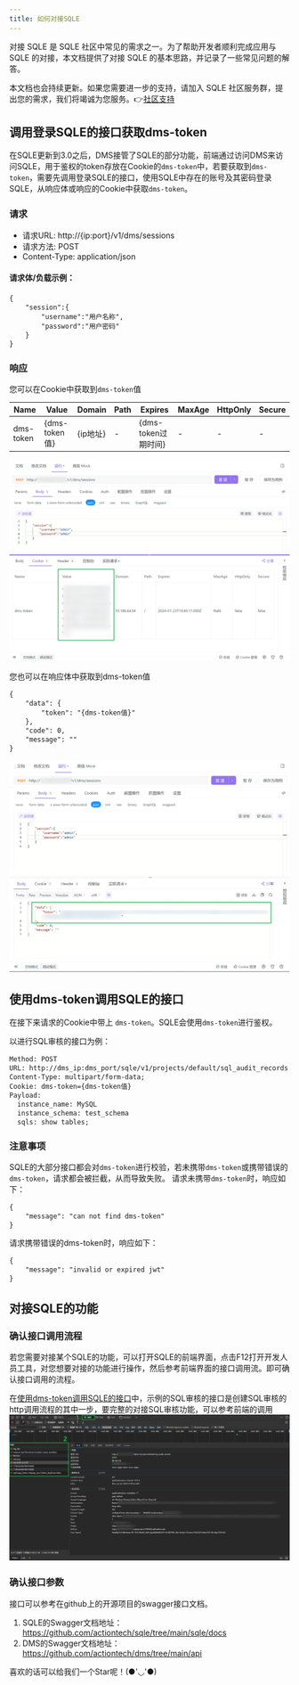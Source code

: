 ```yaml
---
title: 如何对接SQLE
---
```


对接 SQLE 是 SQLE 社区中常见的需求之一。为了帮助开发者顺利完成应用与 SQLE 的对接，本文档提供了对接 SQLE 的基本思路，并记录了一些常见问题的解答。

本文档也会持续更新。如果您需要进一步的支持，请加入 SQLE 社区服务群，提出您的需求，我们将竭诚为您服务。👉[社区支持](../../support/community-support.md)


## 调用登录SQLE的接口获取dms-token
在SQLE更新到3.0之后，DMS接管了SQLE的部分功能，前端通过访问DMS来访问SQLE，用于鉴权的token存放在Cookie的`dms-token`中，若要获取到`dms-token`，需要先调用登录SQLE的接口，使用SQLE中存在的账号及其密码登录SQLE，从响应体或响应的Cookie中获取`dms-token`。


### 请求
* 请求URL: http://{ip:port}/v1/dms/sessions
* 请求方法: POST
* Content-Type: application/json

#### 请求体/负载示例：
```
{
    "session":{
        "username":"用户名称",
        "password":"用户密码"
    }
}
```

### 响应

您可以在Cookie中获取到`dms-token`值

|Name|Value|Domain|Path|Expires|MaxAge|HttpOnly|Secure|
|---|---|---|---|---|---|---|---|
|dms-token|{dms-token值}|{ip地址}|-|{dms-token过期时间}|-|-|-|

![igcookie](./img/igcookie.png)

您也可以在响应体中获取到dms-token值
```
{
    "data": {
        "token": "{dms-token值}"
    },
    "code": 0,
    "message": ""
}
```
![igpreview](./img/igpreview.png)


## 使用dms-token调用SQLE的接口
在接下来请求的Cookie中带上 `dms-token`。SQLE会使用`dms-token`进行鉴权。

以进行SQL审核的接口为例：

```
Method: POST 
URL: http://dms_ip:dms_port/sqle/v1/projects/default/sql_audit_records
Content-Type: multipart/form-data; 
Cookie: dms-token={dms-token值}
Payload:
  instance_name: MySQL
  instance_schema: test_schema
  sqls: show tables;
```




### 注意事项
SQLE的大部分接口都会对`dms-token`进行校验，若未携带`dms-token`或携带错误的`dms-token`，请求都会被拦截，从而导致失败。
请求未携带`dms-token`时，响应如下：

```
{
    "message": "can not find dms-token"
}
```

请求携带错误的dms-token时，响应如下：
```
{
    "message": "invalid or expired jwt"
}
```

## 对接SQLE的功能

### 确认接口调用流程
若您需要对接某个SQLE的功能，可以打开SQLE的前端界面，点击F12打开开发人员工具，对您想要对接的功能进行操作，然后参考前端界面的接口调用流。即可确认接口调用的流程。

在[使用dms-token调用SQLE的接口](#使用dms-token调用sqle的接口)中，示例的SQL审核的接口是创建SQL审核的http调用流程的其中一步，要完整的对接SQL审核功能，可以参考前端的调用
![usepreview](./img/usepreview.png)

### 确认接口参数
接口可以参考在github上的开源项目的swagger接口文档。
  1. SQLE的Swagger文档地址：https://github.com/actiontech/sqle/tree/main/sqle/docs
  2. DMS的Swagger文档地址：https://github.com/actiontech/dms/tree/main/api


喜欢的话可以给我们一个Star呢！(●'◡'●)